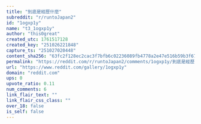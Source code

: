 ```yaml
---
title: "到底是經歷什麼"
subreddit: "r/runtoJapan2"
id: "1ogxp1y"
name: "t3_1ogxp1y"
author: "this0great"
created_utc: 1761517128
created_key: "251026221848"
capture_ts: "251027020448"
content_sha256: "63fc2f128ec2cac3f7bfb6c02236089fb4778a2e47e516b59b3f671c5caf5882"
permalink: "https://reddit.com/r/runtoJapan2/comments/1ogxp1y/到底是經歷什麼/"
url: "https://www.reddit.com/gallery/1ogxp1y"
domain: "reddit.com"
ups: 0
upvote_ratio: 0.11
num_comments: 6
link_flair_text: ""
link_flair_css_class: ""
over_18: false
is_self: false
---
```


